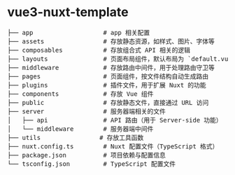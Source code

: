 # vue3-nuxt-template

<pre>
├── app                   # app 相关配置
├── assets                # 存放静态资源，如样式、图片、字体等
├── composables           # 存放组合式 API 相关的逻辑
├── layouts               # 页面布局组件，默认布局为 `default.vue`
├── middleware            # 存放路由中间件，用于处理路由守卫等 
├── pages                 # 页面组件，按文件结构自动生成路由 
├── plugins               # 插件文件，用于扩展 Nuxt 的功能 
├── components            # 存放 Vue 组件
├── public                # 存放静态文件，直接通过 URL 访问 
├── server                # 服务器端相关的文件 
│   ├── api               # API 路由（用于 Server-side 功能） 
│   └── middleware        # 服务器端中间件 
├── utils                # 存放工具函数 
├── nuxt.config.ts        # Nuxt 配置文件（TypeScript 格式） 
├── package.json          # 项目依赖与配置信息 
└── tsconfig.json         # TypeScript 配置文件 
</pre>
